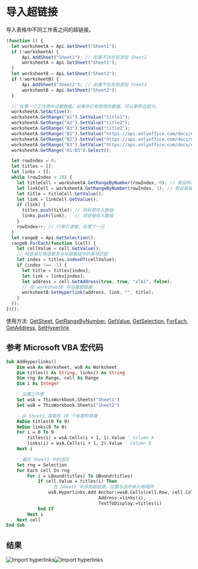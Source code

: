 # 导入超链接

导入表格中不同工作表之间的超链接。

<!-- This code snippet is shown in the screenshot. -->

<!-- eslint-skip -->

```ts
(function () {
  let worksheetA = Api.GetSheet("Sheet1");
  if (!worksheetA) {
      Api.AddSheet("Sheet1"); // 如果不存在则添加 Sheet1
      worksheetA = Api.GetSheet("Sheet1");
  }
  let worksheetB = Api.GetSheet("Sheet2");
  if (!worksheetB) {
      Api.AddSheet("Sheet2"); // 如果不存在则添加 Sheet2
      worksheetB = Api.GetSheet("Sheet2");
  }

  // 在第一个工作表中设置数据。如果你已有想用的数据，可以删除这部分。
  worksheetA.SetActive();
  worksheetA.GetRange("A1").SetValue("title1");
  worksheetA.GetRange("A2").SetValue("title2");
  worksheetA.GetRange("A3").SetValue("title2");
  worksheetA.GetRange("B1").SetValue("https://api.onlyoffice.com/docs/office-api/usage-api/spreadsheet-api/");
  worksheetA.GetRange("B2").SetValue("https://api.onlyoffice.com/docs/office-api/usage-api/text-document-api/");
  worksheetA.GetRange("B3").SetValue("https://api.onlyoffice.com/docs/office-api/usage-api/presentation-api/");
  worksheetA.GetRange("A1:B3").Select();

  let rowIndex = 0;
  let titles = [];
  let links = [];
  while (rowIndex < 10) {
    let titleCell = worksheetA.GetRangeByNumber(rowIndex, 0); // 假设标题在 A 列
    let linkCell = worksheetA.GetRangeByNumber(rowIndex, 1); // 假设链接在 B 列
    let title = titleCell.GetValue();
    let link = linkCell.GetValue();
    if (link) {
      titles.push(title); // 将标题存入数组
      links.push(link);   // 将链接存入数组
    }
    rowIndex++; // 行索引递增，处理下一行
  }
  let rangeB = Api.GetSelection();
  rangeB.ForEach(function (cell) {
    let cellValue = cell.GetValue();
    // 检查单元格值是否与标题数组中的某项匹配
    let index = titles.indexOf(cellValue);
    if (index !== -1) {
      let title = titles[index];
      let link = links[index];
      let address = cell.GetAddress(true, true, "xlA1", false);
      // 在 worksheetB 中设置超链接
      worksheetB.SetHyperlink(address, link, "", title);
    }
  });
})();
```

使用方法: [GetSheet](../../../../office-api/usage-api/spreadsheet-api/Api/Methods/GetSheet.md), [GetRangeByNumber](../../../../office-api/usage-api/spreadsheet-api/ApiWorksheet/Methods/GetRangeByNumber.md), [GetValue](../../../../office-api/usage-api/spreadsheet-api/ApiRange/Methods/GetValue.md), [GetSelection](../../../../office-api/usage-api/spreadsheet-api/Api/Methods/GetSelection.md), [ForEach](../../../../office-api/usage-api/spreadsheet-api/ApiRange/Methods/ForEach.md), [GetAddress](../../../../office-api/usage-api/spreadsheet-api/ApiRange/Methods/GetAddress.md), [SetHyperlink](../../../../office-api/usage-api/spreadsheet-api/ApiWorksheet/Methods/SetHyperlink.md)

## 参考 Microsoft VBA 宏代码

<!-- code generated with AI -->

```vb
Sub AddHyperlinks()
    Dim wsA As Worksheet, wsB As Worksheet
    Dim titles() As String, links() As String
    Dim rng As Range, cell As Range
    Dim i As Integer

    ' 设置工作表
    Set wsA = ThisWorkbook.Sheets("Sheet1")
    Set wsB = ThisWorkbook.Sheets("Sheet2")

    ' 从 Sheet1 读取前 10 个标题和链接
    ReDim titles(0 To 9)
    ReDim links(0 To 9)
    For i = 0 To 9
        titles(i) = wsA.Cells(i + 1, 1).Value ' Column A
        links(i) = wsA.Cells(i + 1, 2).Value ' Column B
    Next i

    ' 遍历 Sheet1 中的选区
    Set rng = Selection
    For Each cell In rng
        For i = LBound(titles) To UBound(titles)
            If cell.Value = titles(i) Then
                ' 在 Sheet2 中添加超链接，位置与选中单元格相同
                wsB.Hyperlinks.Add Anchor:=wsB.Cells(cell.Row, cell.Column), _
                                   Address:=links(i), _
                                   TextToDisplay:=titles(i)
            End If
        Next i
    Next cell
End Sub
```

## 结果

<!-- imgpath -->

![Import hyperlinks](/assets/images/plugins/import-hyperlinks.png#gh-light-mode-only)![Import hyperlinks](/assets/images/plugins/import-hyperlinks.dark.png#gh-dark-mode-only)
